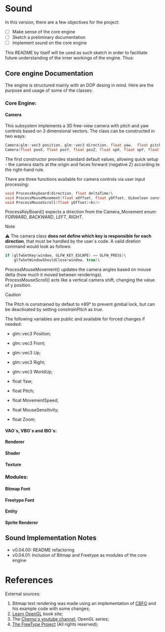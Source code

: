 # Sound
In this version, there are a few objectives for the project:
- [ ] Make sense of the core engine
- [ ] Sketch a preliminary documentation
- [ ] Implement sound on the core engine

This README by itself will be used as such sketch in order to facilitate future understanding of the inner workings of the engine. Thus:

## Core engine Documentation
The engine is structured mainly with an DOP desing in mind.
Here are the purpose and usage of some of the classes:

### Core Engine:
#### Camera
This subsystem implements a 3D free-view camera with pitch and yaw controls based on 3 dimensional vectors. The class can be constructed in two ways:

```C++
Camera(glm::vec3 position, glm::vec3 direction, float yaw,	float pitch)\
Camera(float posX, float posY, float posZ, float upX, float upY, float upZ, float yaw, float pitch)\
```

The first constructor provides standard default values, allowing quick setup - the camera starts at the origin and faces forward (negative Z) according to the right-hand rule.

There are three functions available for camera controls via user input processing:

```C++
void ProcessKeyboard(direction, float deltaTime)\
void ProcessMouseMovement(float xOffset, float yOffset, GLboolean constrainPitch)\
void ProcessMouseScroll(float yOffset)<br/>
```

ProcessKeyBoard() expects a direction from the Camera_Movement enum: *FORWARD*, *BACKWARD*, *LEFT*, *RIGHT*.

>[!NOTE]
>:warning: The camera class __does not define which key is responsible for each direction__, that must be handled by the user´s code. A valid diretion command would look as follows:

```C++
if (glfwGetKey(window, GLFW_KEY_ESCAPE) == GLFW_PRESS)\
	glfwSetWindowShouldClose(window, true)\
```

ProcessMouseMovement() updates the camera angles based on mouse delta (how much it moved between renderings).\
ProcessMouseScroll() acts like a vertical camera shift, changing the value of y position.
>[!CAUTION]
>The Pitch is constrained by defaut to ±89° to prevent gimbal lock, but can be deactivated by setting *constrainPitch* as *true*.

The following variables are public and available for forced changes if needed:
- glm::vec3 Position;
- glm::vec3 Front;
- glm::vec3 Up;
- glm::vec3 Right;
- glm::vec3 WorldUp;

- float Yaw;
- float Pitch;

- float MovementSpeed;
- float MouseSensitivity;
- float Zoom;

#### VAO´s, VBO´s and IBO´s:
#### Renderer
#### Shader
#### Texture

### Modules:
#### Bitmap Font
#### Freetype Font
#### Entity
#### Sprite Renderer

## Sound Implementation Notes
- v0.04.00: README refactoring
- v0.04.01: Inclusion of Bitmap and Freetype as modules of the core engine

# References
External sources:
1. Bitmap text rendering was made using an implementation of [CBFG](https://github.com/CodeheadUK/CBFG) and his example code with some changes;
2. [Learn OpenGL](https://learnopengl.com/) book site;
3. The [Cherno`s youtube channel](https://www.youtube.com/channel/UCQ-W1KE9EYfdxhL6S4twUNw), OpenGL series;
4. [The FreeType Project](https://freetype.org/) (All rights reserved);